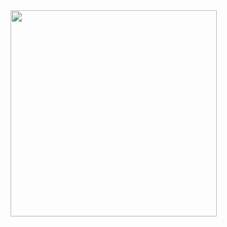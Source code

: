 
  </a>
  <a href="https://github.com/Francesco-Rapetti">
    <img width=330 align="center" src="https://github-readme-stats.vercel.app/api/top-langs?username=Francesco-Rapetti&layout=compact&langs_count=8&card_width=320&theme=catppuccin_mocha&hide_border=true" />
  </a>
</div>


